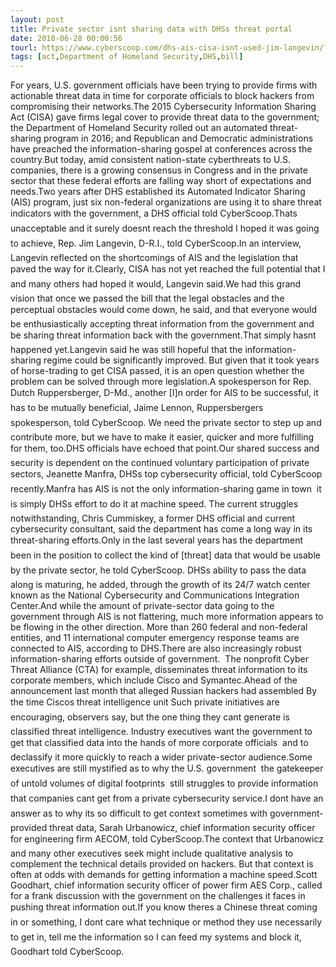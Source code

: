 ```yaml
---
layout: post
title: Private sector isnt sharing data with DHSs threat portal
date: 2018-06-28 00:00:56
tourl: https://www.cyberscoop.com/dhs-ais-cisa-isnt-used-jim-langevin/?category_news=technology
tags: [act,Department of Homeland Security,DHS,bill]
---
```

For years, U.S. government officials have been trying to provide firms with actionable threat data in time for corporate officials to block hackers from compromising their networks.The 2015 Cybersecurity Information Sharing Act (CISA) gave firms legal cover to provide threat data to the government; the Department of Homeland Security rolled out an automated threat-sharing program in 2016; and Republican and Democratic administrations have preached the information-sharing gospel at conferences across the country.But today, amid consistent nation-state cyberthreats to U.S. companies, there is a growing consensus in Congress and in the private sector that these federal efforts are falling way short of expectations and needs.Two years after DHS established its Automated Indicator Sharing (AIS) program, just six non-federal organizations are using it to share threat indicators with the government, a DHS official told CyberScoop.Thats unacceptable and it surely doesnt reach the threshold I hoped it was going to achieve, Rep. Jim Langevin, D-R.I., told CyberScoop.In an interview, Langevin reflected on the shortcomings of AIS and the legislation that paved the way for it.Clearly, CISA has not yet reached the full potential that I and many others had hoped it would, Langevin said.We had this grand vision that once we passed the bill that the legal obstacles and the perceptual obstacles would come down, he said, and that everyone would be enthusiastically accepting threat information from the government and be sharing threat information back with the government.That simply hasnt happened yet.Langevin said he was still hopeful that the information-sharing regime could be significantly improved. But given that it took years of horse-trading to get CISA passed, it is an open question whether the problem can be solved through more legislation.A spokesperson for Rep. Dutch Ruppersberger, D-Md., another [I]n order for AIS to be successful, it has to be mutually beneficial, Jaime Lennon, Ruppersbergers spokesperson, told CyberScoop. We need the private sector to step up and contribute more, but we have to make it easier, quicker and more fulfilling for them, too.DHS officials have echoed that point.Our shared success and security is dependent on the continued voluntary participation of private sectors, Jeanette Manfra, DHSs top cybersecurity official, told CyberScoop recently.Manfra has AIS is not the only information-sharing game in town  it is simply DHSs effort to do it at machine speed. The current struggles notwithstanding, Chris Cummiskey, a former DHS official and current cybersecurity consultant, said the department has come a long way in its threat-sharing efforts.Only in the last several years has the department been in the position to collect the kind of [threat] data that would be usable by the private sector, he told CyberScoop. DHSs ability to pass the data along is maturing, he added, through the growth of its 24/7 watch center known as the National Cybersecurity and Communications Integration Center.And while the amount of private-sector data going to the government through AIS is not flattering, much more information appears to be flowing in the other direction. More than 260 federal and non-federal entities, and 11 international computer emergency response teams are connected to AIS, according to DHS.There are also increasingly robust information-sharing efforts outside of government.  The nonprofit Cyber Threat Alliance (CTA) for example, disseminates threat information to its corporate members, which include Cisco and Symantec.Ahead of the announcement last month that alleged Russian hackers had assembled By the time Ciscos threat intelligence unit Such private initiatives are encouraging, observers say, but the one thing they cant generate is classified threat intelligence. Industry executives want the government to get that classified data into the hands of more corporate officials  and to declassify it more quickly to reach a wider private-sector audience.Some executives are still mystified as to why the U.S. government  the gatekeeper of untold volumes of digital footprints  still struggles to provide information that companies cant get from a private cybersecurity service.I dont have an answer as to why its so difficult to get context sometimes with government-provided threat data, Sarah Urbanowicz, chief information security officer for engineering firm AECOM, told CyberScoop.The context that Urbanowicz and many other executives seek might include qualitative analysis to complement the technical details provided on hackers. But that context is often at odds with demands for getting information a machine speed.Scott Goodhart, chief information security officer of power firm AES Corp., called for a frank discussion with the government on the challenges it faces in pushing threat information out.If you know theres a Chinese threat coming in or something, I dont care what technique or method they use necessarily to get in, tell me the information so I can feed my systems and block it, Goodhart told CyberScoop.
